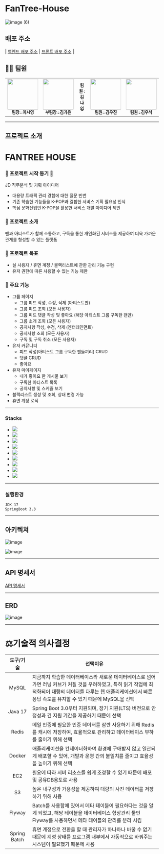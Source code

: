 # FanTree-House
![image (6)](https://github.com/user-attachments/assets/20afa277-ccb4-47fe-b094-f24d82640f12)

## 배포 주소
| [백엔드 배포 주소]() | [프론트 배포 주소]() |

## 👩‍💻 팀원

<table>
  <tbody>
    <tr>
      <td align="center"><a href="https://github.com/silicao3o"><img src="https://github.com/user-attachments/assets/dd9305d6-f1df-4303-a119-cbc3c852cf91" width="100px;" alt=""/><br /><sub><b> 팀장 : 이시영 </b></sub></a><br /></td>
      <td align="center"><a href="gaeun7"><img src="https://github.com/user-attachments/assets/0c263f93-444c-4beb-bb45-6563bf972e9f" width="100px;" alt=""/><br /><sub><b> 부팀장 : 김가은 </b></sub></a><br /></td>
      <td align="center"><a href="https://github.com/MonGrony"><img src= width="100px;" alt=""/><br /><sub><b> 팀원 : 김나영 </b></sub></a><br /></td>
      <td align="center"><a href="https://github.com/kwj0605"><img src="https://github.com/user-attachments/assets/f45111c2-d572-4f41-a0ad-009da8b37cb9" width="100px;" alt=""/><br /><sub><b> 팀원 : 김우진 </b></sub></a><br /></td>
      <td align="center"><a href="https://github.com/Wooseok1213"><img src="https://github.com/user-attachments/assets/9c0c950a-63fb-4a0c-86cb-d5a96d1d94ae" width="100px;" alt=""/><br /><sub><b> 팀원 : 김우석 </b></sub></a><br /></td>
    </tr>
  </tbody>
</table>


---
## 프로젝트 소개

# **FANTREE HOUSE**

### 🌟 **프로젝트 시작 동기** 🌟

JD 직무분석 및 기획 아이디어
- 대용량 트래픽 관리 경험에 대한 질문 빈번
- 기존 학습한 기능들을 K-POP과 결합한 서비스 기획 필요성 인식
- 핵심 문화산업인 K-POP을 활용한 서비스 개발 아이디어 제안

### **🔎 프로젝트 소개**

팬과 아티스트가 함께 소통하고, 구독을 통한 개인화된 서비스를 제공하여 더욱 가까운 관계를 형성할 수 있는 플랫폼

### **📝 프로젝트 목표**

- 실 사용자 / 휴면 계정 / 블랙리스트에 관한 관리 기능 구현
- 유저 권한에 따른 사용할 수 있는 기능 제한

### 🌟 **주요 기능**
- 그룹 페이지
    - 그룹 피드 작성, 수정, 삭제 (아티스트만)
    - 그룹 피드 조회 (모든 사용자)
    - 그룹 피드 댓글 작성 및 좋아요 (해당 아티스트 그룹 구독한 팬만)
    - 그룹 소개 조회 (모든 사용자)
    - 공지사항 작성, 수정, 삭제 (엔터테인먼트)
    - 공지사항 조회  (모든 사용자)
    - 구독 및 구독 취소 (모든 사용자)
- 유저 커뮤니티
    - 피드 작성(아티스트 그룹 구독한 팬들끼리) CRUD
    - 댓글 CRUD
    - 좋아요
- 유저 마이페이지
  - 내가 좋아요 한 게시물 보기 
  - 구독한 아티스트 목록 
  - 공지사항 및 스케쥴 보기
- 블랙리스트 생성 및 조회, 상태 변경 가능
- 휴면 계정 로직

---
### Stacks 


* <img src="https://img.shields.io/badge/java-007396?style=for-the-badge&logo=java&logoColor=white">
* <img src="https://img.shields.io/badge/spring-6DB33F?style=for-the-badge&logo=spring&logoColor=white">
* <img src="https://img.shields.io/badge/springboot-6DB33F?style=for-the-badge&logo=springboot&logoColor=white">
* <img src="https://img.shields.io/badge/gradle-02303A?style=for-the-badge&logo=gradle&logoColor=white">
* <img src="https://img.shields.io/badge/mysql-4479A1?style=for-the-badge&logo=mysql&logoColor=white">
* <img src="https://img.shields.io/badge/Flyway-cc0200?style=for-the-badge&logo=Flyway&logoColor=white">
* <img src="https://img.shields.io/badge/React-61DAFB?style=for-the-badge&logo=React&logoColor=black">

* <img  src="https://img.shields.io/badge/git-F05032?style=for-the-badge&logo=git&logoColor=white">
* <img  src="https://img.shields.io/badge/github-181717?style=for-the-badge&logo=github&logoColor=white">


---
### 실행환경
```
JDK 17
SpringBoot 3.3
```

---
## 아키텍쳐
![image](https://github.com/user-attachments/assets/a91f074d-e840-4e7f-a27e-994b67952c39)

![image](https://github.com/user-attachments/assets/506c175c-02c8-4229-8750-5c22c618b74a)

---
## API 명세서
[API 명세서](https://www.notion.so/teamsparta/8726a50848b84392992f4c9d7281cbe4?v=f346494e067c4471ab4e70997ccc8a25)
  
---
## ERD
![image](https://github.com/user-attachments/assets/2dee9101-ed74-4456-bb42-a8dc33a49193)

---
# ⚖️기술적 의사결정
<div markdown="1">
  
|                                                   도구/기술                                                    |선택이유|
|:----------------------------------------------------------------------------------------------------------:|---|
|MySQL|지금까지 학습한 데이터베이스라 새로운 데이터베이스로 넘어가면 러닝 커브가 커질 것을 우려하였고, 특히 읽기 작업에 최적화되어 대량의 데이터를 다루는 웹 애플리케이션에서 빠른 응답 속도를 유지할 수 있기 때문에 MySQL을 선택 |
|Java 17 |Spring Boot 3.0부터 지원되며, 장기 지원(LTS) 버전으로 안정성과 긴 지원 기간을 제공하기 때문에 선택 |
| Redis| 메일 인증에 필요한 인증 데이터를 잠깐 사용하기 위해 Redis를 캐시에 저장하여, 효율적으로 관리하고 데이터베이스 부하를 줄이기 위해 선택|
|Docker |애플리케이션을 컨테이너화하여 환경에 구애받지 않고 일관되게 배포할 수 있어, 개발과 운영 간의 불일치를 줄이고 효율성을 높이기 위해 선택 |
| EC2|필요에 따라 서버 리소스를 쉽게 조정할 수 있기 때문에 배포 및 공유DB용도로 사용 |
|S3|높은 내구성과 가용성을 제공하여 대량의 사진 데이터를 저장하기 위해 사용|
|Flyway|Batch를 사용함에 있어서 메타 테이블이 필요하다는 것을 알게 되었고, 해당 테이블을 데이터베이스 형상관리 툴인 Flyway를 사용하면서 메타 테이블의 관리를 분리 시킴|
|Spring Batch|휴면 계정으로 전환을 할 때 관리자가 하나하나 바꿀 수 없기 때문에 계정 상태를 프로그램 내부에서 자동적으로 바꿔주는 시스템이 필요했기 때문에 사용|

</div>
